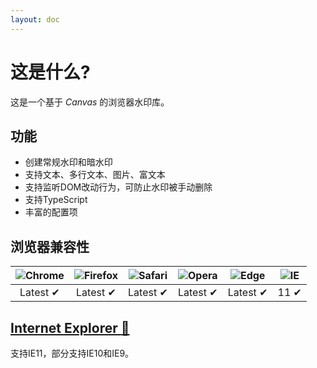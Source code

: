 ```yaml
---
layout: doc
---
```


<el-backtop></el-backtop>

# 这是什么?
这是一个基于 *Canvas* 的浏览器水印库。

## 功能
- 创建常规水印和暗水印
- 支持文本、多行文本、图片、富文本
- 支持监听DOM改动行为，可防止水印被手动删除
- 支持TypeScript
- 丰富的配置项

## 浏览器兼容性

| ![Chrome](https://raw.githubusercontent.com/alrra/browser-logos/main/src/chrome/chrome_48x48.png) | ![Firefox](https://raw.githubusercontent.com/alrra/browser-logos/main/src/firefox/firefox_48x48.png) | ![Safari](https://raw.githubusercontent.com/alrra/browser-logos/main/src/safari/safari_48x48.png) | ![Opera](https://raw.githubusercontent.com/alrra/browser-logos/main/src/opera/opera_48x48.png) | ![Edge](https://raw.githubusercontent.com/alrra/browser-logos/main/src/edge/edge_48x48.png) | ![IE](https://raw.githubusercontent.com/alrra/browser-logos/master/src/archive/internet-explorer_9-11/internet-explorer_9-11_48x48.png) |
|:-------------------------------------------------------------------------------------------------:|:----------------------------------------------------------------------------------------------------:|:-------------------------------------------------------------------------------------------------:|:----------------------------------------------------------------------------------------------:|:-------------------------------------------------------------------------------------------:|:---------------------------------------------------------------------------------------------------------------------------------------:|
|                                             Latest ✔                                              |                                               Latest ✔                                               |                                             Latest ✔                                              |                                            Latest ✔                                            |                                          Latest ✔                                           |                                                                  11 ✔                                                                   |

## [Internet Explorer :rocket:](extra/ie.html)
支持IE11，部分支持IE10和IE9。
